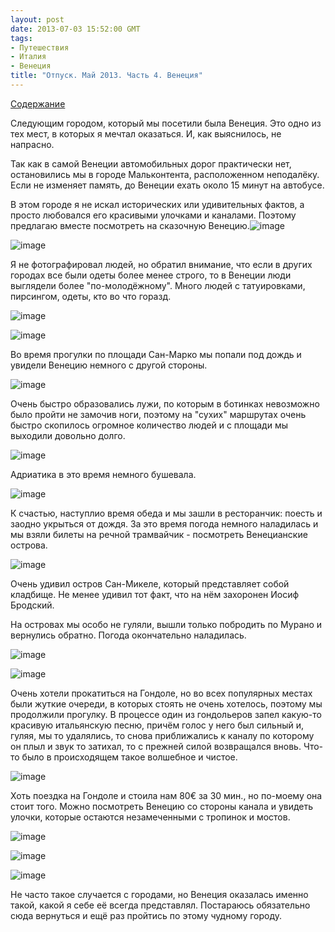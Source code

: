 ```yaml
---
layout: post
date: 2013-07-03 15:52:00 GMT
tags:
- Путешествия
- Италия
- Венеция
title: "Отпуск. Май 2013. Часть 4. Венеция"
---
```

<p><a href="http://theuniversearound.tumblr.com/post/52147636517/2013">Содержание</a></p>
<p>Следующим городом, который мы посетили была Венеция. Это одно из тех мест, в которых я мечтал оказаться. И, как выяснилось, не напрасно.</p>
<p>Так как в самой Венеции автомобильных дорог практически нет, остановились мы в городе Мальконтента, расположенном неподалёку. Если не изменяет память, до Венеции ехать около 15 минут на автобусе.</p>
<p>В этом городе я не искал исторических или удивительных фактов, а просто любовался его красивыми улочками и каналами. Поэтому предлагаю вместе посмотреть на сказочную Венецию.<img alt="image" src="/images/f553c1a6eb11d9647dc26813daffe49b043df763444debc8852f4f0cb6219041.jpg" /></p>
<p><img alt="image" src="/images/ed6b35248bb2234f7b1073addadf46bda97ac41622db11b0132842c0f9712c8f.jpg" /></p>
<p>Я не фотографировал людей, но обратил внимание, что если в других городах все были одеты более менее строго, то в Венеции люди выглядели более "по-молодёжному". Много людей с татуировками, пирсингом, одеты, кто во что горазд.</p>
<p><img alt="image" src="/images/f25ddfe3a754a006b192f5084719a1d771dbef4ebc2adfbbbf1ae3737a6ab597.jpg" /></p>
<p><img alt="image" src="/images/312090ab02d1f59909b63e328255ef97f79dde2e340614e2d1b84a6e66800c66.jpg" /></p>
<p>Во время прогулки по площади Сан-Марко мы попали под дождь и увидели Венецию немного с другой стороны.</p>
<p><img alt="image" src="/images/28a859f24d1207e8d318a17ce4d8d8996bfffdacbb5569afd022872600fcc265.jpg" /></p>
<p>Очень быстро образовались лужи, по которым в ботинках невозможно было пройти не замочив ноги, поэтому на "сухих" маршрутах очень быстро скопилось огромное количество людей и с площади мы выходили довольно долго.</p>
<p><img alt="image" src="/images/74454b5c6f2286212b508abeb7e8427f6fc208ff81a220d6d2e8020220493a2c.jpg" /></p>
<p>Адриатика в это время немного бушевала.</p>
<p><img alt="image" src="/images/e5ff90524838ab0cd9641e6fe216350364f877fd458ad9e39888be371544227d.jpg" /></p>
<p>К счастью, наступлио время обеда и мы зашли в ресторанчик: поесть и заодно укрыться от дождя. За это время погода немного наладилась и мы взяли билеты на речной трамвайчик - посмотреть Венецианские острова.&nbsp;</p>
<p><img alt="image" src="/images/71a6b6ce797e594ff7a28c820cac324558350af2a3bd33c3c2e86dfa6a7e7ea0.jpg" /></p>
<p>Очень удивил остров Сан-Микеле, который представляет собой кладбище. Не менее удивил тот факт, что на нём захоронен Иосиф Бродский.<span><strong><br /></strong></span></p>
<p>На островах мы особо не гуляли, вышли только побродить по Мурано и вернулись обратно. Погода окончательно наладилась.</p>
<p><img alt="image" src="/images/aa9bc11b005b9b2a1ed33009f557700c2009c710e397dfec364d09a566902733.jpg" /></p>
<p><img alt="image" src="/images/128306186c20a1fd90fd1244668b9b40c5c5bb163bfb368f058a144815d83c27.jpg" /></p>
<p>Очень хотели прокатиться на Гондоле, но во всех популярных местах были жуткие очереди, в которых стоять не очень хотелось, поэтому мы продолжили прогулку. В процессе один из гондольеров запел какую-то красивую итальянскую песню, причём голос у него был сильный и, гуляя, мы то удалялись, то снова приближались к каналу по которому он плыл и звук то затихал, то с прежней силой возвращался вновь. Что-то было в происходящем такое волшебное и чистое.</p>
<p><img alt="image" src="/images/1e555be40aec1374399ea6b68812600f440d94b812263f822f8a52947712033c.jpg" /></p>
<p>Хоть поездка на Гондоле и стоила нам 80&euro; за 30 мин., но по-моему она стоит того. Можно посмотреть Венецию со стороны канала и увидеть улочки, которые остаются незамеченными с тропинок и мостов.</p>
<p><img alt="image" src="/images/12cc3e3af331c58519a8562913eb412b470df884557a6a8778a284eb41f56fbb.jpg" /></p>
<p><img alt="image" src="/images/2dffa8df90cc57bc54e39cfc073e86836133479c0179ac71bada186f5f1e1873.jpg" /></p>
<p><img alt="image" src="/images/3ff24397ecff54e4899cb26e79f7c03daac4642bf70f2864ce4ed87a51e0b277.jpg" /></p>
<p><span>Не часто такое случается с городами, но Венеция оказалась именно такой, какой я себе её всегда представлял. Постараюсь обязательно сюда вернуться и ещё раз пройтись по этому чудному городу.</span></p>